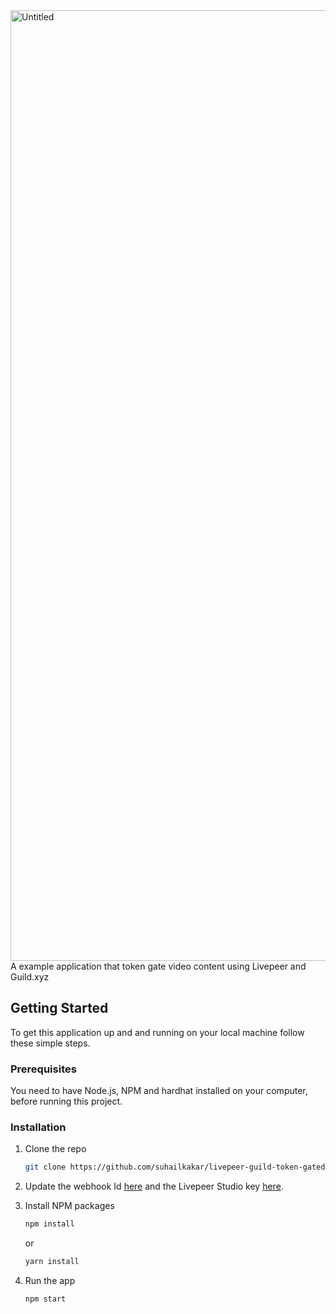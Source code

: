 <img width="1521" alt="Untitled" src="https://user-images.githubusercontent.com/56798748/233108967-f5cf3268-a3fa-4d6a-a911-66efefb7474a.png">



<br />
A example application that token gate video content using Livepeer and Guild.xyz
<br />




## Getting Started

To get this application up and and running on your local machine follow these simple steps.

### Prerequisites

You need to have Node.js, NPM and hardhat installed on your computer, before running this project.

### Installation

1. Clone the repo
   ```sh
   git clone https://github.com/suhailkakar/livepeer-guild-token-gated-vod
   ```
2. Update the webhook Id [here](https://github.com/suhailkakar/livepeer-guild-token-gated-vod/blob/main/components/Hero/index.tsx) and the Livepeer Studio key [here](https://github.com/suhailkakar/livepeer-guild-token-gated-vod/blob/main/pages/_app.tsx).
3. Install NPM packages

   ```sh
   npm install
   ```

   or

   ```sh
   yarn install
   ```
4. Run the app

   ```sh
   npm start
   ```
